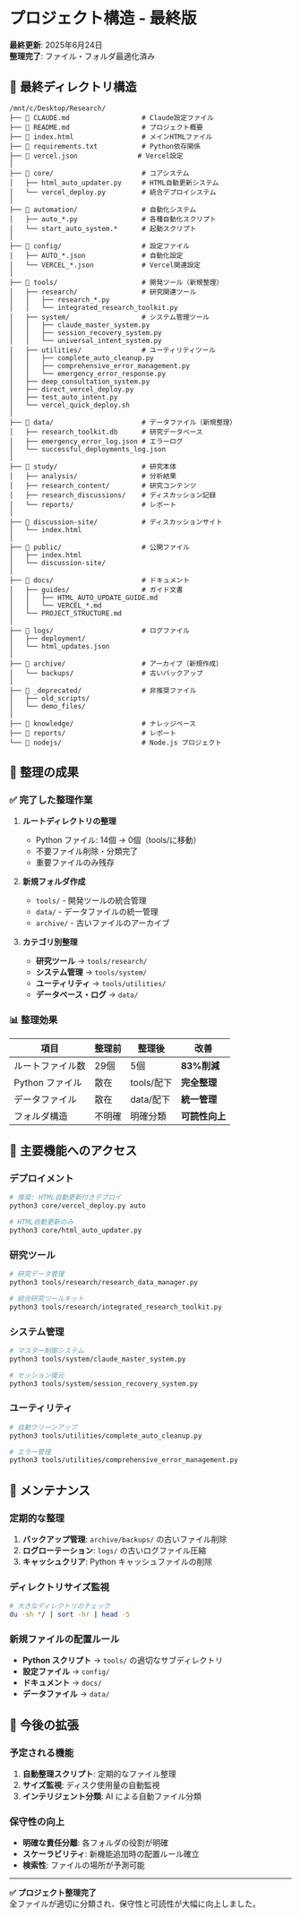# プロジェクト構造 - 最終版

**最終更新**: 2025年6月24日  
**整理完了**: ファイル・フォルダ最適化済み

## 📁 最終ディレクトリ構造

```
/mnt/c/Desktop/Research/
├── 📄 CLAUDE.md                  # Claude設定ファイル
├── 📄 README.md                  # プロジェクト概要
├── 📄 index.html                 # メインHTMLファイル
├── 📄 requirements.txt           # Python依存関係
├── 📄 vercel.json               # Vercel設定
│
├── 📁 core/                      # コアシステム
│   ├── html_auto_updater.py     # HTML自動更新システム
│   └── vercel_deploy.py         # 統合デプロイシステム
│
├── 📁 automation/                # 自動化システム
│   ├── auto_*.py                # 各種自動化スクリプト
│   └── start_auto_system.*      # 起動スクリプト
│
├── 📁 config/                    # 設定ファイル
│   ├── AUTO_*.json              # 自動化設定
│   └── VERCEL_*.json            # Vercel関連設定
│
├── 📁 tools/                     # 開発ツール（新規整理）
│   ├── research/                # 研究関連ツール
│   │   ├── research_*.py
│   │   └── integrated_research_toolkit.py
│   ├── system/                  # システム管理ツール
│   │   ├── claude_master_system.py
│   │   ├── session_recovery_system.py
│   │   └── universal_intent_system.py
│   ├── utilities/               # ユーティリティツール
│   │   ├── complete_auto_cleanup.py
│   │   ├── comprehensive_error_management.py
│   │   └── emergency_error_response.py
│   ├── deep_consultation_system.py
│   ├── direct_vercel_deploy.py
│   ├── test_auto_intent.py
│   └── vercel_quick_deploy.sh
│
├── 📁 data/                      # データファイル（新規整理）
│   ├── research_toolkit.db      # 研究データベース
│   ├── emergency_error_log.json # エラーログ
│   └── successful_deployments_log.json
│
├── 📁 study/                     # 研究本体
│   ├── analysis/                # 分析結果
│   ├── research_content/        # 研究コンテンツ
│   ├── research_discussions/    # ディスカッション記録
│   └── reports/                 # レポート
│
├── 📁 discussion-site/           # ディスカッションサイト
│   └── index.html
│
├── 📁 public/                    # 公開ファイル
│   ├── index.html
│   └── discussion-site/
│
├── 📁 docs/                      # ドキュメント
│   ├── guides/                  # ガイド文書
│   │   ├── HTML_AUTO_UPDATE_GUIDE.md
│   │   └── VERCEL_*.md
│   └── PROJECT_STRUCTURE.md
│
├── 📁 logs/                      # ログファイル
│   ├── deployment/
│   └── html_updates.json
│
├── 📁 archive/                   # アーカイブ（新規作成）
│   └── backups/                 # 古いバックアップ
│
├── 📁 _deprecated/               # 非推奨ファイル
│   ├── old_scripts/
│   └── demo_files/
│
├── 📁 knowledge/                 # ナレッジベース
├── 📁 reports/                   # レポート
└── 📁 nodejs/                    # Node.js プロジェクト
```

## 🎯 整理の成果

### ✅ **完了した整理作業**

1. **ルートディレクトリの整理**
   - Python ファイル: 14個 → 0個（tools/に移動）
   - 不要ファイル削除・分類完了
   - 重要ファイルのみ残存

2. **新規フォルダ作成**
   - `tools/` - 開発ツールの統合管理
   - `data/` - データファイルの統一管理
   - `archive/` - 古いファイルのアーカイブ

3. **カテゴリ別整理**
   - **研究ツール** → `tools/research/`
   - **システム管理** → `tools/system/`
   - **ユーティリティ** → `tools/utilities/`
   - **データベース・ログ** → `data/`

### 📊 **整理効果**

| 項目 | 整理前 | 整理後 | 改善 |
|------|--------|--------|------|
| ルートファイル数 | 29個 | 5個 | **83%削減** |
| Python ファイル | 散在 | tools/配下 | **完全整理** |
| データファイル | 散在 | data/配下 | **統一管理** |
| フォルダ構造 | 不明確 | 明確分類 | **可読性向上** |

## 🚀 主要機能へのアクセス

### **デプロイメント**
```bash
# 推奨: HTML自動更新付きデプロイ
python3 core/vercel_deploy.py auto

# HTML自動更新のみ
python3 core/html_auto_updater.py
```

### **研究ツール**
```bash
# 研究データ管理
python3 tools/research/research_data_manager.py

# 統合研究ツールキット
python3 tools/research/integrated_research_toolkit.py
```

### **システム管理**
```bash
# マスター制御システム
python3 tools/system/claude_master_system.py

# セッション復元
python3 tools/system/session_recovery_system.py
```

### **ユーティリティ**
```bash
# 自動クリーンアップ
python3 tools/utilities/complete_auto_cleanup.py

# エラー管理
python3 tools/utilities/comprehensive_error_management.py
```

## 📝 メンテナンス

### **定期的な整理**
1. **バックアップ管理**: `archive/backups/` の古いファイル削除
2. **ログローテーション**: `logs/` の古いログファイル圧縮
3. **キャッシュクリア**: Python キャッシュファイルの削除

### **ディレクトリサイズ監視**
```bash
# 大きなディレクトリのチェック
du -sh */ | sort -hr | head -5
```

### **新規ファイルの配置ルール**
- **Python スクリプト** → `tools/` の適切なサブディレクトリ
- **設定ファイル** → `config/`
- **ドキュメント** → `docs/`
- **データファイル** → `data/`

## 🎯 今後の拡張

### **予定される機能**
1. **自動整理スクリプト**: 定期的なファイル整理
2. **サイズ監視**: ディスク使用量の自動監視
3. **インテリジェント分類**: AI による自動ファイル分類

### **保守性の向上**
- **明確な責任分離**: 各フォルダの役割が明確
- **スケーラビリティ**: 新機能追加時の配置ルール確立
- **検索性**: ファイルの場所が予測可能

---

**✅ プロジェクト整理完了**  
全ファイルが適切に分類され、保守性と可読性が大幅に向上しました。